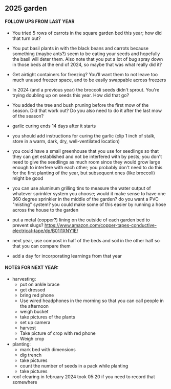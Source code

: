 ## 2025 garden

#### FOLLOW UPS FROM LAST YEAR
- You tried 5 rows of carrots in the square garden bed this year; how did that turn out?
- You put basil plants in with the black beans and carrots because something (maybe ants?) seem to be eating your seeds and hopefully the basil will deter them. Also note that you put a lot of bug spray down in those beds at the end of 2024, so maybe that was what really did it?
- Get airtight containers for freezing? You’ll want them to not leave too much unused freezer space, and to be easily swappable across freezers
- In 2024 (and a previous year) the broccoli seeds didn't sprout. You're trying doubling up on seeds this year. How did that go?
- You added the tree and bush pruning before the first mow of the season. Did that work out? Do you also need to do it after the last mow of the season?




- garlic curing ends 14 days after it starts
- you should add instructions for curing the garlic (clip 1 inch of stalk, store in a warm, dark, dry, well-ventilated location)
- you could have a small greenhouse that you use for seedlings so that they can get established and not be interfered with by pests; you don't need to give the seedlings as much room since they would grow large enough to interfere with each other; you probably don't need to do this for the first planting of the year, but subsequent ones (like broccoli) might be good
- you can use aluminum grilling tins to measure the water output of whatever sprinkler system you choose; would it make sense to have one 360 degree sprinkler in the middle of the garden? do you want a PVC "misting" system? you could make some of this easier by running a hose across the house to the garden
- put a metal (copper?) lining on the outside of each garden bed to prevent slugs? https://www.amazon.com/copper-tapes-conductive-electrical-tape/dp/B01I1XNY1E/
- next year, use compost in half of the beds and soil in the other half so that you can compare them
- add a day for incorporating learnings from that year

#### NOTES FOR NEXT YEAR:
- harvesting:
    - put on ankle brace
    - get dressed
    - bring red phone
    - Use wired headphones in the morning so that you can call people in the afternoon
    - weigh bucket
    - take pictures of the plants
    - set up camera
    - harvest
    - Take picture of crop with red phone
    - Weigh crop
- planting:
    - mark bed with dimensions
    - dig trench
    - take pictures
    - count the number of seeds in a pack while planting
    - take pictures
- roof clearing in february 2024 took 05:20 if you need to record that somewhere
